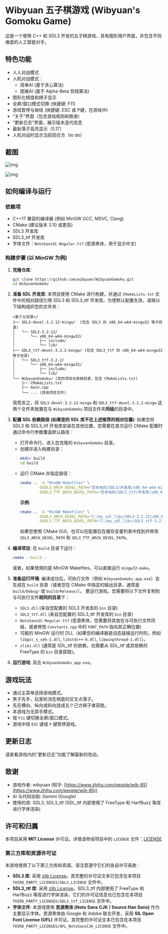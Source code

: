 # Wibyuan 五子棋游戏 (Wibyuan's Gomoku Game)

这是一个使用 C++ 和 SDL3 开发的五子棋游戏，具有图形用户界面，并包含不同难度的人工智能对手。

## 特色功能

* 人人对战模式
* 人机对战模式：
    * 简单AI (基于贪心算法)
    * 困难AI (基于 Alpha-Beta 剪枝算法)
* 图形化棋盘和棋子显示
* 全屏/窗口模式切换 (快捷键: F11)
* 游戏暂停与继续 (快捷键: ESC 或 P键，在游戏中)
* “关于”界面（包含游戏规则和致谢）
* “更新日志”界面，展示版本迭代信息
* 最新落子高亮显示（5.17）
* 人机对战时显示当前回合方（to do）

## 截图

![img](https://picx.zhimg.com/80/v2-25881c952326cd91d945f8a897246d32_1440w.png)

![img](https://picx.zhimg.com/80/v2-40ce01462da001147618f73074629b71_1440w.png)

## 如何编译与运行

### 依赖项

* C++17 兼容的编译器 (例如 MinGW GCC, MSVC, Clang)
* CMake (建议版本 3.10 或更高)
* SDL3 开发库
* SDL3_ttf 开发库
* 字体文件：`NotoSansSC-Regular.ttf` (思源黑体，用于显示中文)

### 构建步骤 (以 MinGW 为例)

1.  **克隆仓库**:
    ```bash
    git clone https://github.com/wibyuan/WibyuanGomoku.git
    cd WibyuanGomoku
    ```

2.  **准备 SDL 开发库**:
    本项目使用 CMake 进行构建，并通过 `CMakeLists.txt` 文件中的相对路径引用 SDL3 和 SDL3_ttf 开发库。为使默认配置生效，请按以下结构组织您的文件夹：
    ```
    <某个父目录>/
    ├── SDL3-devel-3.2.12-mingw/  (包含 SDL3 的 x86_64-w64-mingw32 等子目录)
    │   └── SDL3-3.2.12/
    │       └── x86_64-w64-mingw32/
    │           ├── include/
    │           └── lib/
    ├── SDL3_ttf-devel-3.2.2-mingw/ (包含 SDL3_ttf 的 x86_64-w64-mingw32 等子目录)
    │   └── SDL3_ttf-3.2.2/
    │       └── x86_64-w64-mingw32/
    │           ├── include/
    │           └── lib/
    └── WibyuanGomoku/ (您的项目仓库根目录，包含 CMakeLists.txt)
        ├── CMakeLists.txt
        ├── main.cpp
        └── ... (其他项目文件)
    ```
    简而言之，将 `SDL3-devel-3.2.12-mingw` 和 `SDL3_ttf-devel-3.2.2-mingw` 这两个文件夹放置在与 `WibyuanGomoku` 项目文件夹**同级**的目录中。

3.  **配置 SDL 依赖路径 (如果您的 SDL 库不在上述推荐的相对位置)**:
    如果您将 SDL3 和 SDL3_ttf 开发库安装在其他位置，您需要在首次运行 CMake 配置时通过命令行参数覆盖默认路径：
    * 打开命令行，进入您克隆的 `WibyuanGomoku` 目录。
    * 创建并进入构建目录：
        ```bash
        mkdir build
        cd build
        ```
    * 运行 CMake 并指定路径：
        ```bash
        cmake .. -G "MinGW Makefiles" \
                -DSDL3_ARCH_DEVEL_PATH="您本地的/SDL3/开发库/x86_64-w64-mingw32" \
                -DSDL3_TTF_ARCH_DEVEL_PATH="您本地的/SDL3_ttf/开发库/x86_64-w64-mingw32"
        ```
        **示例**:
        ```bash
        cmake .. -G "MinGW Makefiles" \
                -DSDL3_ARCH_DEVEL_PATH="C:/my_sdl_libs/SDL3-3.2.12/x86_64-w64-mingw32" \
                -DSDL3_TTF_ARCH_DEVEL_PATH="C:/my_sdl_libs/SDL3_ttf-3.2.2/x86_64-w64-mingw32"
        ```
        如果您使用 CMake GUI，也可以在配置后在缓存变量列表中找到并修改 `SDL3_ARCH_DEVEL_PATH` 和 `SDL3_TTF_ARCH_DEVEL_PATH`。

4.  **编译项目**:
    在 `build` 目录下运行：
    ```bash
    cmake --build .
    ```
    或者，如果使用的是 MinGW Makefiles，可以直接运行 `mingw32-make`。

5.  **准备运行环境**:
    编译成功后，可执行文件（例如 `WibyuanGomoku_app.exe`）会生成在 `build` 目录（或者您在 CMake 中指定的输出目录，通常是 `build/Debug/` 或 `build/Release/`）。
    要运行游戏，您需要将以下文件复制到与可执行文件**相同的目录**下：
    * `SDL3.dll` (来自您配置的 SDL3 开发库的 `bin` 目录)
    * `SDL3_ttf.dll` (来自您配置的 SDL3_ttf 开发库的 `bin` 目录)
    * `NotoSansSC-Regular.ttf`  (思源黑体，您需要将其放在与可执行文件同级，或者修改 `Constants.cpp` 中的 `FONT_PATH` 指向其正确位置)
    * 可能的 MinGW 运行时 DLL（如果您的编译器是动态链接运行时的，例如 `libgcc_s_seh-1.dll`, `libstdc++-6.dll`, `libwinpthread-1.dll`）。
    * `zlib1.dll` (通常是 SDL_ttf 的依赖，也需要从 SDL_ttf 或其依赖的 FreeType 的 `bin` 目录获取)。

6.  **运行游戏**:
    双击 `WibyuanGomoku_app.exe`。

## 游戏玩法

* 通过主菜单选择游戏模式。
* 黑子先手，玩家轮流在棋盘的交叉点落子。
* 先在横向、纵向或斜向连成五个己方棋子者获胜。
* 本游戏为无禁手模式。
* 按 `F11` 键切换全屏/窗口模式。
* 游戏中按 `ESC` 键或 `P` 键暂停游戏。

## 更新日志

请查看游戏内的“更新日志”功能了解最新的改动。

## 致谢

* 游戏作者: wibyuan (知乎: [https://www.zhihu.com/people/wib-85](https://www.zhihu.com/people/wib-85))
* AI 与代码协助: Gemini (Google)
* 使用的库: SDL3, SDL3_ttf (SDL_ttf 内部使用了 FreeType 和 HarfBuzz 等库进行字体渲染)

## 许可和归属

本项目采用 **MIT License** 许可证。详情请参阅项目中的 `LICENSE` 文件：[LICENSE](https://github.com/wibyuan/WibyuanGomoku/blob/main/LICENSE)


### 第三方库和资源许可证

本游戏使用了以下第三方库和资源。请注意遵守它们的各自许可条款：

*   **SDL3 库**: 采用 [zlib License](https://github.com/libsdl-org/SDL/blob/main/LICENSE.txt)。其完整的许可证文本已包含在本项目 `THIRD_PARTY_LICENSES/SDL3_LICENSE` 文件中。
*   **SDL3_ttf 库**: 采用 [zlib License](https://github.com/libsdl-org/SDL_ttf/blob/main/LICENSE.txt)。SDL3_ttf 内部使用了 FreeType 和 HarfBuzz 等库进行字体渲染，它们的许可证信息也已包含在本项目 `THIRD_PARTY_LICENSES/SDL3_ttf_LICENSE` 文件中。
*   **字体文件**:
    本游戏使用 **思源黑体 (Noto Sans CJK / Source Han Sans)** 作为主要显示字体。思源黑体由 Google 和 Adobe 联合开发，采用 **SIL Open Font License (OFL)** 许可证。其完整的许可证文本已包含在本项目 `THIRD_PARTY_LICENSES/OFL_NotoSansCJK_LICENSE` 文件中。